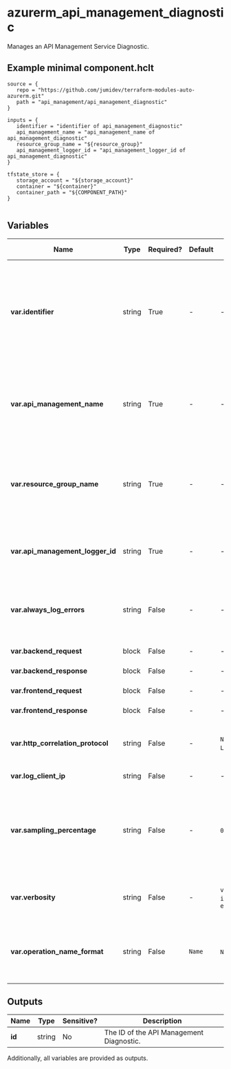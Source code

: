 # azurerm_api_management_diagnostic

Manages an API Management Service Diagnostic.

## Example minimal component.hclt

```hcl
source = {
   repo = "https://github.com/jumidev/terraform-modules-auto-azurerm.git" 
   path = "api_management/api_management_diagnostic" 
}

inputs = {
   identifier = "identifier of api_management_diagnostic" 
   api_management_name = "api_management_name of api_management_diagnostic" 
   resource_group_name = "${resource_group}" 
   api_management_logger_id = "api_management_logger_id of api_management_diagnostic" 
}

tfstate_store = {
   storage_account = "${storage_account}" 
   container = "${container}" 
   container_path = "${COMPONENT_PATH}" 
}


```

## Variables

| Name | Type | Required? |  Default  |  possible values |  Description |
| ---- | ---- | --------- |  ----------- | ----------- | ----------- |
| **var.identifier** | string | True | -  |  -  |  The diagnostic identifier for the API Management Service. At this time the supported values are `applicationinsights` and `azuremonitor`. Changing this forces a new resource to be created. | 
| **var.api_management_name** | string | True | -  |  -  |  The Name of the API Management Service where this Diagnostic should be created. Changing this forces a new resource to be created. | 
| **var.resource_group_name** | string | True | -  |  -  |  The Name of the Resource Group where the API Management Service exists. Changing this forces a new resource to be created. | 
| **var.api_management_logger_id** | string | True | -  |  -  |  The id of the target API Management Logger where the API Management Diagnostic should be saved. | 
| **var.always_log_errors** | string | False | -  |  -  |  Always log errors. Send telemetry if there is an erroneous condition, regardless of sampling settings. | 
| **var.backend_request** | block | False | -  |  -  |  A `backend_request` block. | 
| **var.backend_response** | block | False | -  |  -  |  A `backend_response` block. | 
| **var.frontend_request** | block | False | -  |  -  |  A `frontend_request` block. | 
| **var.frontend_response** | block | False | -  |  -  |  A `frontend_response` block. | 
| **var.http_correlation_protocol** | string | False | -  |  `None`, `Legacy`, `W3C`  |  The HTTP Correlation Protocol to use. Possible values are `None`, `Legacy` or `W3C`. | 
| **var.log_client_ip** | string | False | -  |  -  |  Log client IP address. | 
| **var.sampling_percentage** | string | False | -  |  `0.0`, `100.0`  |  Sampling (%). For high traffic APIs, please read this [documentation](https://docs.microsoft.com/azure/api-management/api-management-howto-app-insights#performance-implications-and-log-sampling) to understand performance implications and log sampling. Valid values are between `0.0` and `100.0`. | 
| **var.verbosity** | string | False | -  |  `verbose`, `information`, `error`  |  Logging verbosity. Possible values are `verbose`, `information` or `error`. | 
| **var.operation_name_format** | string | False | `Name`  |  `Name`, `Url`  |  The format of the Operation Name for Application Insights telemetries. Possible values are `Name`, and `Url`. Defaults to `Name`. | 



## Outputs

| Name | Type | Sensitive? | Description |
| ---- | ---- | --------- | --------- |
| **id** | string | No  | The ID of the API Management Diagnostic. | 

Additionally, all variables are provided as outputs.
